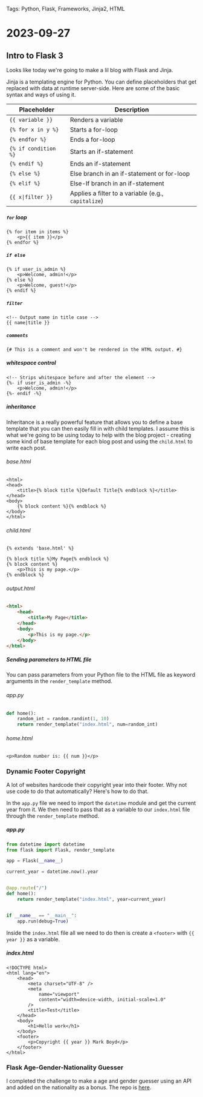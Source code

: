 Tags: Python, Flask, Frameworks, Jinja2, HTML

# 2023-09-27

## Intro to Flask 3

Looks like today we're going to make a lil blog with Flask and Jinja.

Jinja is a templating engine for Python. You can define placeholders that get replaced with data at runtime server-side. Here are some of the basic syntax and ways of using it.

| Placeholder          | Description                                         |
| -------------------- | --------------------------------------------------- |
| `{{ variable }}`     | Renders a variable                                  |
| `{% for x in y %}`   | Starts a for-loop                                   |
| `{% endfor %}`       | Ends a for-loop                                     |
| `{% if condition %}` | Starts an if-statement                              |
| `{% endif %}`        | Ends an if-statement                                |
| `{% else %}`         | Else branch in an if-statement or for-loop          |
| `{% elif %}`         | Else-If branch in an if-statement                   |
| `{{ x\|filter }}`    | Applies a filter to a variable (e.g., `capitalize`) |

##### `for` loop

```jinja
{% for item in items %}
    <p>{{ item }}</p>
{% endfor %}
```

##### `if else`

```jinja
{% if user_is_admin %}
    <p>Welcome, admin!</p>
{% else %}
    <p>Welcome, guest!</p>
{% endif %}
```

##### `filter`

```jinja
<!-- Output name in title case -->
{{ name|title }}
```

##### `comments`

```jinja
{# This is a comment and won't be rendered in the HTML output. #}
```

##### whitespace control

```jinja
<!-- Strips whitespace before and after the element -->
{%- if user_is_admin -%}
    <p>Welcome, admin!</p>
{%- endif -%}
```

##### inheritance

Inheritance is a really powerful feature that allows you to define a base template that you can then easily fill in with child templates. I assume this is what we're going to be using today to help with the blog project - creating some kind of base template for each blog post and using the `child.html` to write each post.

###### base.html

```jinja
<html>
<head>
    <title>{% block title %}Default Title{% endblock %}</title>
</head>
<body>
    {% block content %}{% endblock %}
</body>
</html>
```

###### child.html

```jinja
{% extends 'base.html' %}

{% block title %}My Page{% endblock %}
{% block content %}
    <p>This is my page.</p>
{% endblock %}
```

###### output.html

```html
<html>
    <head>
        <title>My Page</title>
    </head>
    <body>
        <p>This is my page.</p>
    </body>
</html>
```

##### Sending parameters to HTML file

You can pass parameters from your Python file to the HTML file as keyword arguments in the `render_template` method.

###### app.py

```python
def home():
    random_int = random.randint(1, 10)
    return render_template("index.html", num=random_int)
```

###### home.html

```jinja
<p>Random number is: {{ num }}</p>
```

### Dynamic Footer Copyright

A lot of websites hardcode their copyright year into their footer. Why not use code to do that automatically? Here's how to do that.

In the `app.py` file we need to import the `datetime` module and get the current year from it. We then need to pass that as a variable to our `index.html` file through the `render_template` method.

##### app.py

```python
from datetime import datetime
from flask import Flask, render_template

app = Flask(__name__)

current_year = datetime.now().year


@app.route("/")
def home():
    return render_template("index.html", year=current_year)


if __name__ == "__main__":
    app.run(debug=True)
```

Inside the `index.html` file all we need to do then is create a `<footer>` with `{{ year }}` as a variable.

##### index.html

```jinja
<!DOCTYPE html>
<html lang="en">
    <head>
        <meta charset="UTF-8" />
        <meta
            name="viewport"
            content="width=device-width, initial-scale=1.0"
        />
        <title>Test</title>
    </head>
    <body>
        <h1>Hello work</h1>
    </body>
    <footer>
        <p>Copyright {{ year }} Mark Boyd</p>
    </footer>
</html>

```

### Flask Age-Gender-Nationality Guesser

I completed the challenge to make a age and gender guesser using an API and added on the nationality as a bonus. The repo is [here](https://github.com/markalanboyd/flask-age-gender-nationality-guesser).
